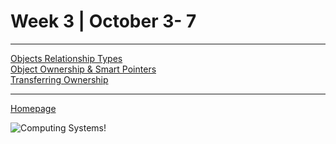 # Week 3 | October 3- 7
---

[Objects Relationship Types](pages/objRelTyp.md) <br>
[Object Ownership & Smart Pointers](pages/objOwnSmrtPtrs.md) <br>
[Transferring Ownership](pages/transOwn.md) <br>

---


[Homepage](index.md)

![Computing Systems!](https://bs-uploads.toptal.io/blackfish-uploads/components/blog_post_page/content/cover_image_file/cover_image/954564/retina_1708x683_COVER-dcbcd112f1d502d97d7f2467c1ce21da.png)
